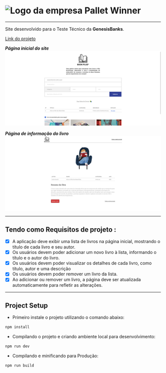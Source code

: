 # ![Logo da empresa](/public/images/logo.png "Pallet Winner") Pallet Winner

---

Site desenvolvido para o Teste Técnico da **GenesisBanks**.

[Link do projeto](https://snazzy-biscochitos-b850d7.netlify.app/)

**_Página inicial do site_**
![Home do Site](/public/readme/home-page.png "Home do Site")

**_Página de informação do livro_**
![Home do Site](/public/readme/info-book-page.png "Informações do livro")

---

## Tendo como Requisitos de projeto :

- [x] A aplicação deve exibir uma lista de livros na página inicial, mostrando o título de cada livro e seu autor.
- [x] Os usuários devem poder adicionar um novo livro à lista, informando o título e o autor do livro.
- [x] Os usuários devem poder visualizar os detalhes de cada livro, como título, autor e uma descrição
- [x] Os usuários devem poder remover um livro da lista.
- [x] Ao adicionar ou remover um livro, a página deve ser atualizada automaticamente para refletir as alterações.

---

## Project Setup

- Primeiro instale o projeto utilizando o comando abaixo:

```sh
npm install
```

- Compilando o projeto e criando ambiente local para desenvolvimento:

```sh
npm run dev
```

- Compilando e minificando para Produção:

```sh
npm run build
```
